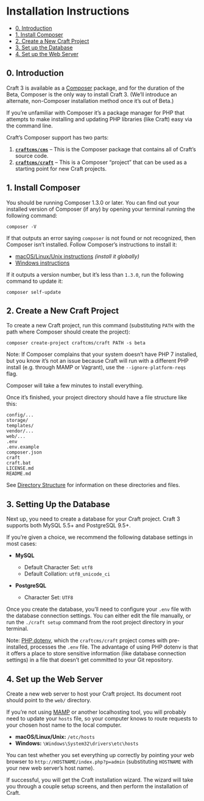 # Installation Instructions

- [0. Introduction](#0-introduction)
- [1. Install Composer](#1-install-composer)
- [2. Create a New Craft Project](#2-create-a-new-craft-project)
- [3. Set up the Database](#3-set-up-the-database)
- [4. Set up the Web Server](#4-set-up-the-web-server)

## 0. Introduction

Craft 3 is available as a [Composer] package, and for the duration of the Beta, Composer is the only way to install Craft 3. (We’ll introduce an alternate, non-Composer installation method once it’s out of Beta.) 

If you’re unfamiliar with Composer it’s a package manager for PHP that attempts to make installing and updating PHP libraries (like Craft) easy via the command line.

Craft’s Composer support has two parts:

1. **[`craftcms/cms`]** – This is the Composer package that contains all of Craft’s source code.
2. **[`craftcms/craft`]** – This is a Composer “project” that can be used as a starting point for new Craft projects.

## 1. Install Composer

You should be running Composer 1.3.0 or later. You can find out your installed version of Composer (if any) by opening your terminal running the following command:

    composer -V

If that outputs an error saying `composer` is not found or not recognized, then Composer isn’t installed. Follow Composer’s instructions to install it:

  - [macOS/Linux/Unix instructions] *(install it globally)*
  - [Windows instructions]

If it outputs a version number, but it’s less than `1.3.0`, run the following command to update it:

    composer self-update

## 2. Create a New Craft Project

To create a new Craft project, run this command (substituting `PATH` with the path where Composer should create the project):

    composer create-project craftcms/craft PATH -s beta

Note: If Composer complains that your system doesn’t have PHP 7 installed, but you know it’s not an issue because Craft will run with a different PHP install (e.g. through MAMP or Vagrant), use the `--ignore-platform-reqs` flag.

Composer will take a few minutes to install everything.

Once it’s finished, your project directory should have a file structure like this:

```
config/...
storage/
templates/
vendor/...
web/...
.env
.env.example
composer.json
craft
craft.bat
LICENSE.md
README.md
```

See [Directory Structure](directory-structure.md) for information on these directories and files.

## 3. Setting Up the Database

Next up, you need to create a database for your Craft project. Craft 3 supports both MySQL 5.5+ and PostgreSQL 9.5+.

If you’re given a choice, we recommend the following database settings in most cases:

- **MySQL**
  - Default Character Set: `utf8`
  - Default Collation: `utf8_unicode_ci`

- **PostgreSQL**
  - Character Set: `UTF8`

Once you create the database, you’ll need to configure your `.env` file with  the database connection settings. You can either edit the file manually, or run the `./craft setup` command from the root project directory in your terminal.

Note:  [PHP dotenv](https://github.com/vlucas/phpdotenv), which the `craftcms/craft` project comes with pre-installed, processes the `.env` file. The advantage of using PHP dotenv is that it offers a place to store sensitive information (like database connection settings) in a file that doesn’t get committed to your Git repository.

## 4. Set up the Web Server

Create a new web server to host your Craft project. Its document root should point to the `web/` directory.

If you’re not using [MAMP](https://mamp.info) or another localhosting tool, you will probably need to update your `hosts` file, so your computer knows to route requests to your chosen host name to the local computer.

- **macOS/Linux/Unix:** `/etc/hosts`
- **Windows:** `\Windows\System32\drivers\etc\hosts`

You can test whether you set everything up correctly by pointing your web browser to `http://HOSTNAME/index.php?p=admin` (substituting `HOSTNAME` with your new web server’s host name). 

If successful, you will get the Craft installation wizard. The wizard will take you through a couple setup screens, and then perform the installation of Craft.


[Composer]: https://getcomposer.org/
[`craftcms/cms`]: https://github.com/craftcms/cms
[`craftcms/craft`]: https://github.com/craftcms/craft
[Composer installer]: https://getcomposer.org/doc/articles/custom-installers.md
[project]: https://github.com/craftcms/craft
[macOS/Linux/Unix instructions]: https://getcomposer.org/doc/00-intro.md#installation-linux-unix-osx
[Windows instructions]: https://getcomposer.org/doc/00-intro.md#installation-windows
[PHP dotenv]: https://github.com/vlucas/phpdotenv
